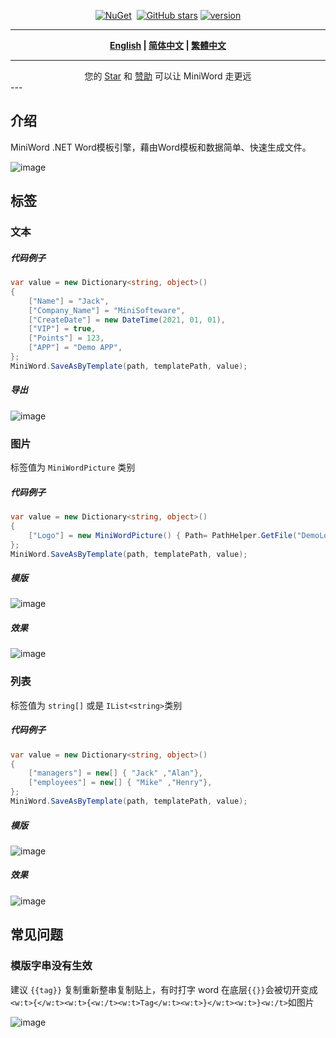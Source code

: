 <div align="center">
<p><a href="https://www.nuget.org/packages/MiniWord"><img src="https://img.shields.io/nuget/v/MiniWord.svg" alt="NuGet"></a>  <a href="https://www.nuget.org/packages/MiniWord"><img src="https://img.shields.io/nuget/dt/MiniWord.svg" alt=""></a>  
<a href="https://github.com/mini-software/MiniWord" rel="nofollow"><img src="https://img.shields.io/github/stars/mini-software/MiniWord?logo=github" alt="GitHub stars"></a> 
<a href="https://www.nuget.org/packages/MiniWord"><img src="https://img.shields.io/badge/.NET-%3E%3D%204.5-red.svg" alt="version"></a>
</p>
</div>

---

<div align="center">
<p><strong><a href="README.md">English</a> | <a href="README.zh-CN.md">简体中文</a> | <a href="README.zh-Hant.md">繁體中文</a></strong></p>
</div>

---

<div align="center">
 您的 <a href="https://github.com/mini-software/MiniWord">Star</a> 和 <a href="https://miniexcel.github.io">赞助</a> 可以让 MiniWord 走更远
</div>
---


## 介绍

MiniWord .NET Word模板引擎，藉由Word模板和数据简单、快速生成文件。

![image](https://user-images.githubusercontent.com/12729184/190674408-12c03f86-31ea-4132-bb31-e2a793f8c40f.png)



## 标签

### 文本

##### 代码例子

```csharp
var value = new Dictionary<string, object>()
{
    ["Name"] = "Jack",
    ["Company_Name"] = "MiniSofteware",
    ["CreateDate"] = new DateTime(2021, 01, 01),
    ["VIP"] = true,
    ["Points"] = 123,
    ["APP"] = "Demo APP",
};
MiniWord.SaveAsByTemplate(path, templatePath, value);
```

##### 导出

![image](https://user-images.githubusercontent.com/12729184/190646113-04182d43-6b04-441d-911b-68de6af18039.png)

### 图片

标签值为 `MiniWordPicture` 类别

##### 代码例子

```csharp
var value = new Dictionary<string, object>()
{
    ["Logo"] = new MiniWordPicture() { Path= PathHelper.GetFile("DemoLogo.png"), Width= 180, Height= 180 }
};
MiniWord.SaveAsByTemplate(path, templatePath, value);
```



##### 模版

![image](https://user-images.githubusercontent.com/12729184/190647953-6f9da393-e666-4658-a56d-b3a7f13c0ea1.png)

##### 效果

![image](https://user-images.githubusercontent.com/12729184/190648179-30258d82-723d-4266-b711-43f132d1842d.png)

### 列表

标签值为 `string[]` 或是 `IList<string>`类别

##### 代码例子

```csharp
var value = new Dictionary<string, object>()
{
    ["managers"] = new[] { "Jack" ,"Alan"},
    ["employees"] = new[] { "Mike" ,"Henry"},
};
MiniWord.SaveAsByTemplate(path, templatePath, value);
```

##### 模版

![image](https://user-images.githubusercontent.com/12729184/190645513-230c54f3-d38f-47af-b844-0c8c1eff2f52.png)

##### 效果

![image](https://user-images.githubusercontent.com/12729184/190645704-1f6405e9-71e3-45b9-aa99-2ba52e5e1519.png)



## 常见问题

### 模版字串没有生效

建议 `{{tag}}` 复制重新整串复制贴上，有时打字 word 在底层`{{}}`会被切开变成`<w:t>{</w:t><w:t>{<w:/t><w:t>Tag</w:t><w:t>}</w:t><w:t>}<w:/t>`如图片

![image](https://user-images.githubusercontent.com/12729184/190683025-fbf1bfa3-a34a-4af9-a8d3-30c6807d229c.png)



